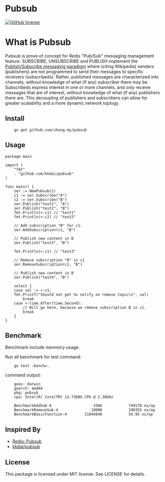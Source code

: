 Pubsub
==============

[![GitHub license](https://img.shields.io/badge/license-MIT-blue.svg)](https://raw.githubusercontent.com/zhong-my/pubsub/master/LICENSE)

# What is Pubsub

Pubsub is prove of concept for Redis "Pub/Sub" messaging management feature. SUBSCRIBE, UNSUBSCRIBE and PUBLISH implement the [Publish/Subscribe messaging paradigm](http://en.wikipedia.org/wiki/Publish/subscribe) where (citing Wikipedia) senders (publishers) are not programmed to send their messages to specific receivers (subscribeds). Rather, published messages are characterized into channels, without knowledge of what (if any) subscriber there may be. Subscribeds express interest in one or more channels, and only receive messages that are of interest, without knowledge of what (if any) publishers there are. This decoupling of publishers and subscribers can allow for greater scalability and a more dynamic network toplogy.

## Install

```
    go get github.com/zhong-my/pubsub
```

## Usage

```golang
package main

import (
    "fmt"
    . "github.com/kkdai/pubsub"
)

func main() {
    ser := NewPubsub(1)
    c1 := ser.Subscribe("A")
    c2 := ser.Subscribe("B")
    ser.Publish("test1", "A")
    ser.Publish("test2", "B")
    fmt.Println(<-c1) // "test1"
    fmt.Println(<-c2) // "test2"

    // Add subscription "B" for c1.          
    ser.AddSubscription(c1, "B")

    // Publish new content in B
    ser.Publish("test3", "B")

    fmt.Println(<-c1) // "test3"

    // Remove subscription "B" in c1
    ser.RemoveSubscription(c1, "B")
        	
    // Publish new content in B
    ser.Publish("test4", "B")
        
    select {
    case val := <-c1:
    fmt.Printf("Should not get %v notify on remove topic\n", val)
        break
    case <-time.After(time.Second):
        // Will go here, because we remove subscription B in c1.         
        break
    }
}
```

## Benchmark

Benchmark include menmory usage.

Run all benchmark for test command:

```
    go test -bench=.
```

command output:

```
    goos: darwin
    goarch: amd64
    pkg: pubsub
    cpu: Intel(R) Core(TM) i5-7360U CPU @ 2.30GHz

    BenchmarkAddSub-4                   3366            749178 ns/op
    BenchmarkRemoveSub-4               10000            190355 ns/op
    BenchmarkBasicFunction-4        21844840            54.95 ns/op
```

## Inspired By

- [Redis: Pubsub](http://redis.io/topics/pubsub)
- [kkdai/pubsub](https://github.com/kkdai/pubsub)

## License

This package is licensed under MIT license. See LICENSE for details.